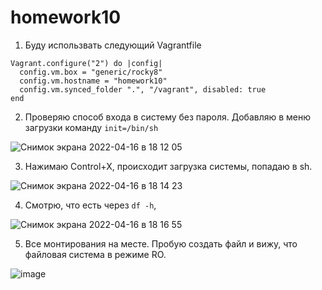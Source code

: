 # homework10
1. Буду использвать следующий Vagrantfile
```
Vagrant.configure("2") do |config|
  config.vm.box = "generic/rocky8"
  config.vm.hostname = "homework10"
  config.vm.synced_folder ".", "/vagrant", disabled: true
end
```
2. Проверяю способ входа в систему без пароля. Добавляю в меню загрузки команду `init=/bin/sh`

![Снимок экрана 2022-04-16 в 18 12 05](https://user-images.githubusercontent.com/98701086/163683457-dcb5dfcb-31da-4242-bc64-8ffce7b0c24a.png)

3. Нажимаю Control+X, происходит загрузка системы, попадаю в sh.

![Снимок экрана 2022-04-16 в 18 14 23](https://user-images.githubusercontent.com/98701086/163683481-96bb73d5-2faf-46bb-b592-8924077e5409.png)

4. Смотрю, что есть через `df -h`, 

![Снимок экрана 2022-04-16 в 18 16 55](https://user-images.githubusercontent.com/98701086/163937520-6f2b350d-aa85-4aa3-a8e9-0cfa9b237766.png)

5. Все монтирования на месте. Пробую создать файл и вижу, что файловая система в режиме RO. 

![image](https://user-images.githubusercontent.com/98701086/163937733-884f0621-c780-4049-aeac-5643a9f49708.png)
